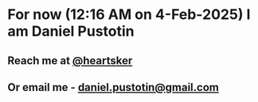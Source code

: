 # For now (12:16 AM on  4-Feb-2025) I am Daniel Pustotin
## Reach me at [@heartsker](https://t.me/heartsker)
## Or email me - daniel.pustotin@gmail.com

